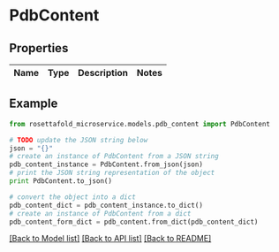 # PdbContent


## Properties

Name | Type | Description | Notes
------------ | ------------- | ------------- | -------------

## Example

```python
from rosettafold_microservice.models.pdb_content import PdbContent

# TODO update the JSON string below
json = "{}"
# create an instance of PdbContent from a JSON string
pdb_content_instance = PdbContent.from_json(json)
# print the JSON string representation of the object
print PdbContent.to_json()

# convert the object into a dict
pdb_content_dict = pdb_content_instance.to_dict()
# create an instance of PdbContent from a dict
pdb_content_form_dict = pdb_content.from_dict(pdb_content_dict)
```
[[Back to Model list]](../README.md#documentation-for-models) [[Back to API list]](../README.md#documentation-for-api-endpoints) [[Back to README]](../README.md)


